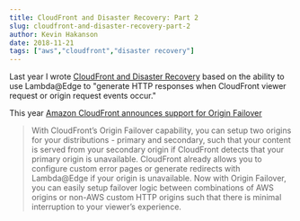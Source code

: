 ```yaml
---
title: CloudFront and Disaster Recovery: Part 2
slug: cloudfront-and-disaster-recovery-part-2
author: Kevin Hakanson
date: 2018-11-21
tags: ["aws","cloudfront","disaster recovery"]
---
```

Last year I wrote [CloudFront and Disaster Recovery](../2017-12-12-cloudfront-and-disaster-recovery) based on the ability to use Lambda@Edge to "generate HTTP responses when CloudFront viewer request or origin request events occur."

This year [Amazon CloudFront announces support for Origin Failover](https://aws.amazon.com/about-aws/whats-new/2018/11/amazon-cloudfront-announces-support-for-origin-failover/)

> With CloudFront’s Origin Failover capability, you can setup two origins for your distributions - primary and secondary, such that your content is served from your secondary origin if CloudFront detects that your primary origin is unavailable. CloudFront already allows you to configure custom error pages or generate redirects with Lambda@Edge if your origin is unavailable. Now with Origin Failover, you can easily setup failover logic between combinations of AWS origins or non-AWS custom HTTP origins such that there is minimal interruption to your viewer’s experience. 
